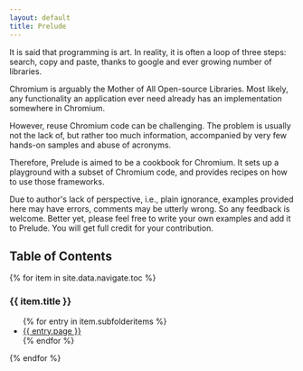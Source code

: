 ```yaml
---
layout: default
title: Prelude
---
```

It is said that programming is art. In reality, it is often a loop of three steps: search, copy and paste, thanks to google and ever growing number of libraries.

Chromium is arguably the Mother of All Open-source Libraries. Most likely, any functionality an application ever need already has an implementation somewhere in Chromium.

However, reuse Chromium code can be challenging. The problem is usually not the lack of, but rather too much information, accompanied by very few hands-on samples and abuse of acronyms.

Therefore, Prelude is aimed to be a cookbook for Chromium. It sets up a playground with a subset of Chromium code, and provides recipes on how to use those frameworks.

Due to author's lack of perspective, i.e., plain ignorance, examples provided here may have errors, comments may be utterly wrong. So any feedback is welcome. Better yet, please feel free to write your own examples and add it to Prelude. You will get full credit for your contribution.

<div class="content">
<h2>Table of Contents</h2>
{% for item in site.data.navigate.toc %}
  <h3>{{ item.title }}</h3>
    <ul>
      {% for entry in item.subfolderitems %}
        <li><a href="{{ site.baseurl }}{{ entry.url }}">{{ entry.page }}</a></li>
      {% endfor %}
    </ul>
{% endfor %}
</div>